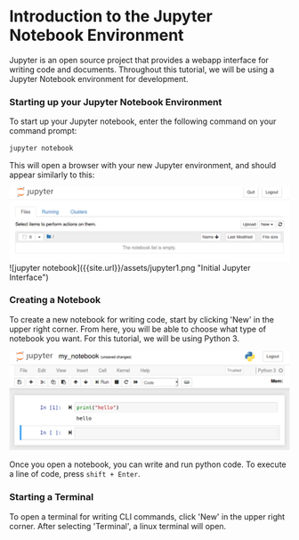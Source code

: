 Introduction to the Jupyter Notebook Environment
===


Jupyter is an open source project that provides a webapp interface for writing code and documents. Throughout this tutorial, we will be using a Jupyter Notebook environment for development. 

### Starting up your Jupyter Notebook Environment

To start up your Jupyter notebook, enter the following command on your command prompt:
```bash
jupyter notebook
```

This will open a browser with your new Jupyter environment, and should appear similarly to this: 

<img src="images/jupyter1.png" class="img-responsive" alt=""> 
![jupyter notebook]({{site.url}}/assets/jupyter1.png "Initial Jupyter Interface")

### Creating a Notebook

To create a new notebook for writing code, start by clicking 'New' in the upper right corner. From here, you will be able to choose what type of notebook you want. For this tutorial, we will be using Python 3. 

![jupyter notebook](images/jupyter2.png "Jupyter Notebook")

Once you open a notebook, you can write and run python code. To execute a line of code, press `shift + Enter`. 

### Starting a Terminal

To open a terminal for writing CLI commands, click 'New' in the upper right corner. After selecting 'Terminal', a linux terminal will open. 
